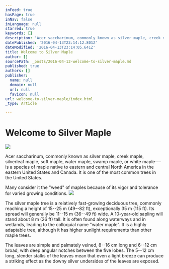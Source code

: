```yaml
---
inFeed: true
hasPage: true
inNav: false
inLanguage: null
starred: true
keywords: []
description: 'Acer saccharinum, commonly known as silver maple, creek maple, silverleaf maple, soft maple, water maple, swamp maple, or white maple—is a species of maple native to eastern and central North America in the eastern United States and Canada. It is one of the most common trees in the United States.'
datePublished: '2016-04-13T23:14:12.801Z'
dateModified: '2016-04-13T23:14:05.641Z'
title: Welcome to Silver Maple
author: []
sourcePath: _posts/2016-04-13-welcome-to-silver-maple.md
published: true
authors: []
publisher:
  name: null
  domain: null
  url: null
  favicon: null
url: welcome-to-silver-maple/index.html
_type: Article

---
```

# Welcome to Silver Maple
![](https://s3-us-west-2.amazonaws.com/the-grid-img/p/08f69fa1674cb91d66199f78060ad404847625c6.png)

Acer saccharinum, commonly known as silver maple, creek maple, silverleaf maple, soft maple, water maple, swamp maple, or white maple---is a species of maple native to eastern and central North America in the eastern United States and Canada. It is one of the most common trees in the United States.

Many consider it the "weed" of maples because of its vigor and tolerance for varied growing conditions.
![](https://the-grid-user-content.s3-us-west-2.amazonaws.com/1b501f78-8fac-459e-942d-173b0059d743.jpg)

The silver maple tree is a relatively fast-growing deciduous tree, commonly reaching a height of 15--25 m (49--82 ft), exceptionally 35 m (115 ft). Its spread will generally be 11--15 m (36--49 ft) wide. A 10-year-old sapling will stand about 8 m (26 ft) tall. It is often found along waterways and in wetlands, leading to the colloquial name "water maple". It is a highly adaptable tree, although it has higher sunlight requirements than other maple trees. 

The leaves are simple and palmately veined, 8--16 cm long and 6--12 cm broad, with deep angular notches between the five lobes. The 5--12 cm long, slender stalks of the leaves mean that even a light breeze can produce a striking effect as the downy silver undersides of the leaves are exposed.